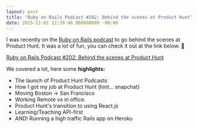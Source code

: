 ```yaml
---
layout: post
title: 'Ruby on Rails Podcast #202: Behind the scenes at Product Hunt'
date: 2015-11-01 12:39:46.000000000 -08:00
---
```

I was recently on the [Ruby on Rails podcast](http://5by5.tv/rubyonrails) to go behind the scenes at Product Hunt. It was a lot of fun, you can check it out at the link below. 💯

[Ruby on Rails Podcast #202: Behind the scenes at Product Hunt](https://www.producthunt.com/podcasts/ruby-on-rails-podcast-202-behind-the-scenes-at-product-hunt)

We covered a lot, here some **highlights:**
- The launch of Product Hunt Podcasts
- How I got my job at Product Hunt (hint... snapchat)
- Moving Boston -> San Francisco
- Working Remote vs in office.
- Product Hunt's transition to using React.js
- Learning/Teaching API-first
- AND! Running a high traffic Rails app on Heroku
